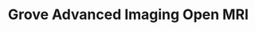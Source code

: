 ---
slug: grove-advanced-imaging-open-mri
title: Grove Advanced Imaging Open MRI
address: 8710 Monroe Court, Suite 100
state: California
stateAbbreviation: CA
city: Rancho Cucamonga
postal: 91730
url: (https://www.radnet.com/inland-empire//locations/grove-advanced-imaging-open-mri)
htmlHead:    null
body:    null
appointmentUrl: (http://connect.radnet.com/RVSPP)
walkInTitle: Walk-In Hours
walkInDetails: Mon - Fri | 8:00 am - 4:00 pm
places:
- {
    name: "RadNet Inland Empire | Grove Advanced Imaging Open MRI",
    longitude: -117.575511747060,
    latitude: 34.095760241332,
}
---